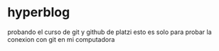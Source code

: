 # hyperblog
probando el curso de git y github de platzi
esto es solo para probar la conexion con git en mi computadora
